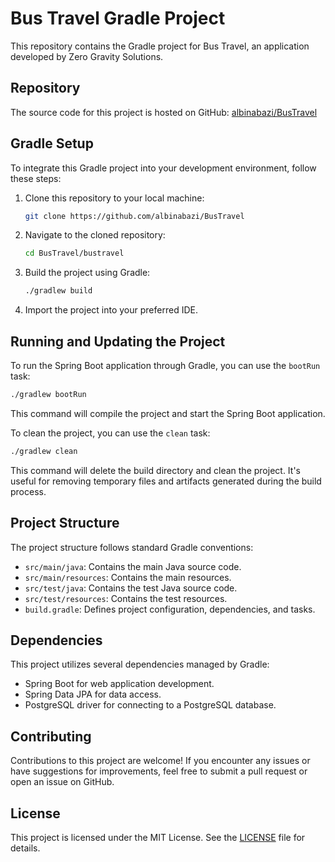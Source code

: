 # Bus Travel Gradle Project

This repository contains the Gradle project for Bus Travel, an application developed by Zero Gravity Solutions.

## Repository

The source code for this project is hosted on GitHub: [albinabazi/BusTravel](https://github.com/albinabazi/BusTravel)

## Gradle Setup

To integrate this Gradle project into your development environment, follow these steps:

1. Clone this repository to your local machine:

   ```bash
   git clone https://github.com/albinabazi/BusTravel
   ```

2. Navigate to the cloned repository:

   ```bash
   cd BusTravel/bustravel
   ```

3. Build the project using Gradle:

   ```bash
   ./gradlew build
   ```

4. Import the project into your preferred IDE.

## Running and Updating the Project

To run the Spring Boot application through Gradle, you can use the `bootRun` task:

```bash
./gradlew bootRun
```

This command will compile the project and start the Spring Boot application.

To clean the project, you can use the `clean` task:

```bash
./gradlew clean
```

This command will delete the build directory and clean the project. It's useful for removing temporary files and artifacts generated during the build process.

## Project Structure

The project structure follows standard Gradle conventions:

- `src/main/java`: Contains the main Java source code.
- `src/main/resources`: Contains the main resources.
- `src/test/java`: Contains the test Java source code.
- `src/test/resources`: Contains the test resources.
- `build.gradle`: Defines project configuration, dependencies, and tasks.

## Dependencies

This project utilizes several dependencies managed by Gradle:

- Spring Boot for web application development.
- Spring Data JPA for data access.
- PostgreSQL driver for connecting to a PostgreSQL database.

## Contributing

Contributions to this project are welcome! If you encounter any issues or have suggestions for improvements, feel free to submit a pull request or open an issue on GitHub.

## License

This project is licensed under the MIT License. See the [LICENSE](LICENSE) file for details.